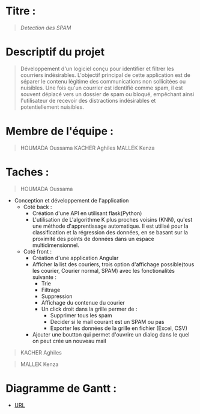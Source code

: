 # Titre : 
>_Detection des SPAM_
# Descriptif du projet
>Développement d'un logiciel conçu pour identifier et filtrer les courriers indésirables. L'objectif principal de cette application est de séparer le contenu légitime des communications non sollicitées ou nuisibles. Une fois qu'un courrier est identifié comme spam, il est souvent déplacé vers un dossier de spam ou bloqué, empêchant ainsi l'utilisateur de recevoir des distractions indésirables et potentiellement nuisibles.

# Membre de l'équipe : 
> HOUMADA Oussama
> KACHER Aghiles
> MALLEK Kenza

# Taches :
> HOUMADA Oussama 
* Conception et développement de l'application
    + Coté back : 
        * Création d'une API en utilisant flask(Python)
        * L'utilisation de L'algorithme K plus proches voisins (KNN), qu'est une méthode d'apprentissage        automatique. Il est utilisé pour la classification et la régression des données, en se basant sur la proximité des points de données dans un espace multidimensionnel.
    + Coté front :
        * Création d'une application Angular
        * Afficher la list des couriers, trois option d'affichage possible(tous les courier, Courier normal, SPAM) avec les fonctionalités suivante : 
            * Trie
            * Filtrage
            * Suppression
            * Affichage du contenue du courier
            * Un click droit dans la grille permer de : 
                - Supprimer tous les spam
                - Decider si le mail courant est un SPAM ou pas
                - Exporter les données de la grille en fichier (Excel, CSV)
        * Ajouter une boutton qui permet d'ouvrire un dialog dans le quel on peut crée un nouveau mail
> KACHER Aghiles


> MALLEK Kenza


# Diagramme de Gantt :
* [URL](https://docs.google.com/spreadsheets/d/e/2PACX-1vQNUycuxxUXHO7hyLsknVPTXSqUuOJ9oKH6HAsavWRa2EbRrsSJgllFVU7PgmPpIUm5JBPVHuhpol3d/pubhtml)

